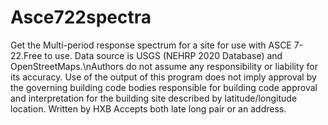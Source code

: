 # Asce722spectra

Get the Multi-period response spectrum for a site for use with ASCE 7-22.Free to use.
Data source is USGS (NEHRP 2020 Database) and OpenStreetMaps.\nAuthors do not assume any responsibility or liability for its accuracy. 
Use of the output of this program does not imply approval by the governing building code bodies responsible for building code 
approval and interpretation for the building site described by latitude/longitude location.
Written by HXB
Accepts both late long pair or an address.
